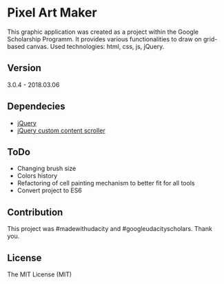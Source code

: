# Pixel Art Maker
This graphic application was created as a project within the Google Scholarship Programm. It provides various functionalities to draw on grid-based canvas. Used technologies: html, css, js, jQuery.

## Version
3.0.4 - 2018.03.06

## Dependecies
- [jQuery](http://jquery.com/)
- [jQuery custom content scroller](http://manos.malihu.gr/jquery-custom-content-scroller/)

## ToDo
- Changing brush size
- Colors history
- Refactoring of cell painting mechanism to better fit for all tools
- Convert project to ES6

## Contribution
This project was #madewithudacity and #googleudacityscholars. Thank you.

## License
The MIT License (MIT)
